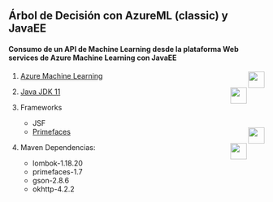 ## Árbol de Decisión con AzureML (classic) y JavaEE
#### Consumo de un API de Machine Learning desde la plataforma Web services de Azure Machine Learning con JavaEE

1. [Azure Machine Learning](https://studio.azureml.net/) <img src="https://raw.githubusercontent.com/giankarlho/MachineLearning-Java/image/logo-AzureMl.png" align="right" style="height: 32px"/> 

2. [Java JDK 11](https://www.oracle.com/java/technologies/downloads/) <img src="https://raw.githubusercontent.com/giankarlho/MachineLearning-Java/image/java_logo.png" align="right" style="height: 32px"/> 

3. Frameworks
    * JSF
    * [Primefaces](https://www.primefaces.org/) <a href="https://www.primefaces.org/"><img src ="https://www.primefaces.org/wp-content/uploads/2018/05/primefaces-logo.png" align="right" style="height: 32px"> </a>

4. Maven Dependencias:
<img src ="https://upload.wikimedia.org/wikipedia/commons/thumb/5/52/Apache_Maven_logo.svg/1280px-Apache_Maven_logo.svg.png" align="right" style="height: 32px"/>  </a>
    * lombok-1.18.20
    * primefaces-1.7
    * gson-2.8.6
    * okhttp-4.2.2



